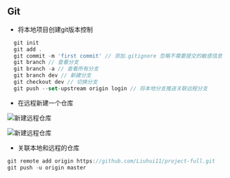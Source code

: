 ## Git
- 将本地项目创建git版本控制

```js
  git init 
  git add .
  git commit -m 'first commit' // 添加.gitignore 忽略不需要提交的敏感信息
  git branch // 查看分支
  git branch -a // 查看所有分支
  git branch dev // 新建分支
  git checkout dev // 切换分支
  git push --set-upstream origin login // 将本地分支推送关联远程分支
```

- 在远程新建一个仓库

![新建远程仓库](https://www.liaoxuefeng.com/files/attachments/919021631860000/0)

![新建远程仓库](https://www.liaoxuefeng.com/files/attachments/919021652277920/0)

- 关联本地和远程的仓库

```js
git remote add origin https://github.com/Liuhui11/project-full.git
git push -u origin master 
```